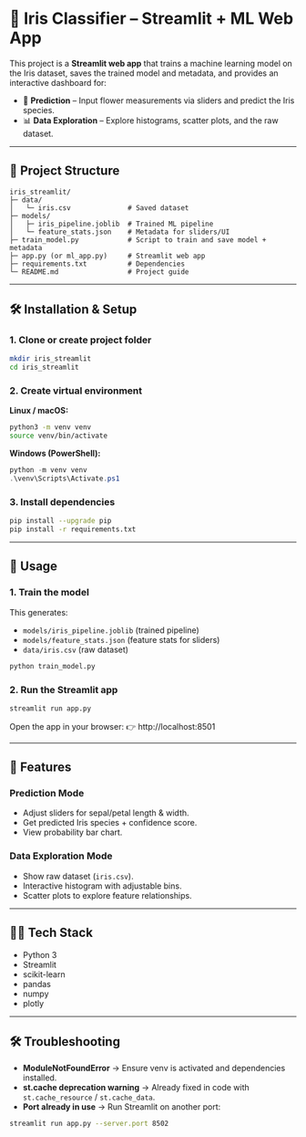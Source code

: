 # 🌸 Iris Classifier – Streamlit + ML Web App

This project is a **Streamlit web app** that trains a machine learning model on the Iris dataset, saves the trained model and metadata, and provides an interactive dashboard for:

- 🌼 **Prediction** – Input flower measurements via sliders and predict the Iris species.
- 📊 **Data Exploration** – Explore histograms, scatter plots, and the raw dataset.

---

## 📂 Project Structure

```
iris_streamlit/
├─ data/
│   └─ iris.csv              # Saved dataset
├─ models/
│   ├─ iris_pipeline.joblib  # Trained ML pipeline
│   └─ feature_stats.json    # Metadata for sliders/UI
├─ train_model.py            # Script to train and save model + metadata
├─ app.py (or ml_app.py)     # Streamlit web app
├─ requirements.txt          # Dependencies
└─ README.md                 # Project guide
```

---

## 🛠️ Installation & Setup

### 1. Clone or create project folder

```bash
mkdir iris_streamlit
cd iris_streamlit
```

### 2. Create virtual environment

**Linux / macOS:**
```bash
python3 -m venv venv
source venv/bin/activate
```

**Windows (PowerShell):**
```powershell
python -m venv venv
.\venv\Scripts\Activate.ps1
```

### 3. Install dependencies
```bash
pip install --upgrade pip
pip install -r requirements.txt
```

---

## 🚀 Usage

### 1. Train the model
This generates:
- `models/iris_pipeline.joblib` (trained pipeline)
- `models/feature_stats.json` (feature stats for sliders)
- `data/iris.csv` (raw dataset)

```bash
python train_model.py
```

### 2. Run the Streamlit app
```bash
streamlit run app.py
```
Open the app in your browser:
👉 http://localhost:8501

---

## 🎯 Features

### Prediction Mode
- Adjust sliders for sepal/petal length & width.
- Get predicted Iris species + confidence score.
- View probability bar chart.

### Data Exploration Mode
- Show raw dataset (`iris.csv`).
- Interactive histogram with adjustable bins.
- Scatter plots to explore feature relationships.

---

## 🧑‍💻 Tech Stack
- Python 3
- Streamlit
- scikit-learn
- pandas
- numpy
- plotly

---

## 🛠️ Troubleshooting
- **ModuleNotFoundError** → Ensure venv is activated and dependencies installed.
- **st.cache deprecation warning** → Already fixed in code with `st.cache_resource` / `st.cache_data`.
- **Port already in use** → Run Streamlit on another port:

```bash
streamlit run app.py --server.port 8502
```